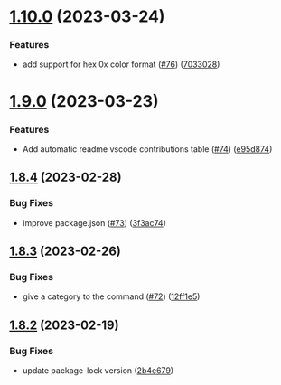 # [1.10.0](https://github.com/jeronimoek/color-picker-universal/compare/v1.9.0...v1.10.0) (2023-03-24)


### Features

* add support for hex 0x color format ([#76](https://github.com/jeronimoek/color-picker-universal/issues/76)) ([7033028](https://github.com/jeronimoek/color-picker-universal/commit/7033028f16c02af163ff1667a1381fae791242b7))



# [1.9.0](https://github.com/jeronimoek/color-picker-universal/compare/v1.8.4...v1.9.0) (2023-03-23)


### Features

* Add automatic readme vscode contributions table ([#74](https://github.com/jeronimoek/color-picker-universal/issues/74)) ([e95d874](https://github.com/jeronimoek/color-picker-universal/commit/e95d874d3367dc528c6bbaec63dfda139ed11ec1))



## [1.8.4](https://github.com/jeronimoek/color-picker-universal/compare/v1.8.3...v1.8.4) (2023-02-28)


### Bug Fixes

* improve package.json ([#73](https://github.com/jeronimoek/color-picker-universal/issues/73)) ([3f3ac74](https://github.com/jeronimoek/color-picker-universal/commit/3f3ac74e9ae1ce5a47ce637bc566a8a4c520ed3f))



## [1.8.3](https://github.com/jeronimoek/color-picker-universal/compare/v1.8.2...v1.8.3) (2023-02-26)


### Bug Fixes

* give a category to the command ([#72](https://github.com/jeronimoek/color-picker-universal/issues/72)) ([12ff1e5](https://github.com/jeronimoek/color-picker-universal/commit/12ff1e5f38cba12397e3a121d9c5fe800d0e5366))



## [1.8.2](https://github.com/jeronimoek/color-picker-universal/compare/v1.8.1...v1.8.2) (2023-02-19)


### Bug Fixes

* update package-lock version ([2b4e679](https://github.com/jeronimoek/color-picker-universal/commit/2b4e679fe44ce795d916290b51185811ef1d06f0))



